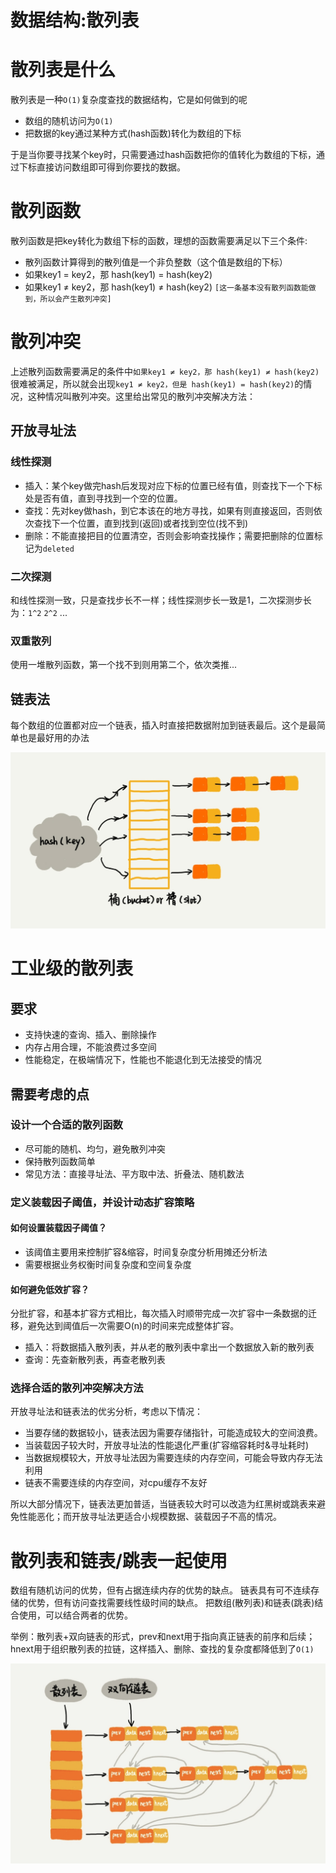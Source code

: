 # 数据结构:散列表

# 散列表是什么
散列表是一种`O(1)`复杂度查找的数据结构，它是如何做到的呢
* 数组的随机访问为`O(1)`
* 把数据的key通过某种方式(hash函数)转化为数组的下标

于是当你要寻找某个key时，只需要通过hash函数把你的值转化为数组的下标，通过下标直接访问数组即可得到你要找的数据。

# 散列函数
散列函数是把key转化为数组下标的函数，理想的函数需要满足以下三个条件:
* 散列函数计算得到的散列值是一个非负整数（这个值是数组的下标）
* 如果key1 = key2，那 hash(key1) = hash(key2)
* 如果key1 ≠ key2，那 hash(key1) ≠ hash(key2) `[这一条基本没有散列函数能做到，所以会产生散列冲突]`

# 散列冲突
上述散列函数需要满足的条件中`如果key1 ≠ key2，那 hash(key1) ≠ hash(key2)`很难被满足，所以就会出现`key1 ≠ key2，但是 hash(key1) = hash(key2)`的情况，这种情况叫散列冲突。这里给出常见的散列冲突解决方法：
## 开放寻址法
### 线性探测
 * 插入：某个key做完hash后发现对应下标的位置已经有值，则查找下一个下标处是否有值，直到寻找到一个空的位置。
 * 查找：先对key做hash，到它本该在的地方寻找，如果有则直接返回，否则依次查找下一个位置，直到找到(返回)或者找到空位(找不到)
 * 删除：不能直接把目的位置清空，否则会影响查找操作；需要把删除的位置标记为`deleted`

### 二次探测
和线性探测一致，只是查找步长不一样；线性探测步长一致是1，二次探测步长为：`1^2` `2^2` ...

### 双重散列
使用一堆散列函数，第一个找不到则用第二个，依次类推...

## 链表法
每个数组的位置都对应一个链表，插入时直接把数据附加到链表最后。这个是最简单也是最好用的办法

![链表法](/images/pasted-5.png)

# 工业级的散列表
## 要求
* 支持快速的查询、插入、删除操作
* 内存占用合理，不能浪费过多空间
* 性能稳定，在极端情况下，性能也不能退化到无法接受的情况

## 需要考虑的点
### 设计一个合适的散列函数
* 尽可能的随机、均匀，避免散列冲突
* 保持散列函数简单
* 常见方法：直接寻址法、平方取中法、折叠法、随机数法

### 定义装载因子阈值，并设计动态扩容策略
#### 如何设置装载因子阈值？
* 该阈值主要用来控制扩容&缩容，时间复杂度分析用摊还分析法
* 需要根据业务权衡时间复杂度和空间复杂度

#### 如何避免低效扩容？
分批扩容，和基本扩容方式相比，每次插入时顺带完成一次扩容中一条数据的迁移，避免达到阈值后一次需要O(n)的时间来完成整体扩容。
* 插入：将数据插入散列表，并从老的散列表中拿出一个数据放入新的散列表
* 查询：先查新散列表，再查老散列表

### 选择合适的散列冲突解决方法
开放寻址法和链表法的优劣分析，考虑以下情况：
* 当要存储的数据较小，链表法因为需要存储指针，可能造成较大的空间浪费。
* 当装载因子较大时，开放寻址法的性能退化严重(扩容缩容耗时&寻址耗时)
* 当数据规模较大，开放寻址法因为需要连续的内存空间，可能会导致内存无法利用
* 链表不需要连续的内存空间，对cpu缓存不友好

所以大部分情况下，链表法更加普适，当链表较大时可以改造为红黑树或跳表来避免性能恶化；而开放寻址法更适合小规模数据、装载因子不高的情况。

# 散列表和链表/跳表一起使用
数组有随机访问的优势，但有占据连续内存的优势的缺点。
链表具有可不连续存储的优势，但有访问查找需要线性级时间的缺点。
把数组(散列表)和链表(跳表)结合使用，可以结合两者的优势。

举例：散列表+双向链表的形式，prev和next用于指向真正链表的前序和后续；hnext用于组织散列表的拉链，这样插入、删除、查找的复杂度都降低到了`O(1)`

![散列表+双向链表](/images/pasted-6.png)


